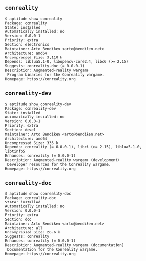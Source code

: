 `conreality`
------------

    $ aptitude show conreality
    Package: conreality
    State: installed
    Automatically installed: no
    Version: 0.0.0-1
    Priority: extra
    Section: electronics
    Maintainer: Arto Bendiken <arto@bendiken.net>
    Architecture: amd64
    Uncompressed Size: 3,110 k
    Depends: liblua5.1-0, libopencv-core2.4, libc6 (>= 2.15)
    Suggests: conreality-doc (= 0.0.0-1)
    Description: Augmented-reality wargame
     Program binaries for the Conreality wargame.
    Homepage: https://conreality.org

`conreality-dev`
----------------

    $ aptitude show conreality-dev
    Package: conreality-dev
    State: installed
    Automatically installed: no
    Version: 0.0.0-1
    Priority: extra
    Section: devel
    Maintainer: Arto Bendiken <arto@bendiken.net>
    Architecture: amd64
    Uncompressed Size: 335 k
    Depends: conreality (= 0.0.0-1), libc6 (>= 2.15), liblua5.1-0, libtinfo5
    Enhances: conreality (= 0.0.0-1)
    Description: Augmented-reality wargame (development)
     Developer resources for the Conreality wargame.
    Homepage: https://conreality.org

`conreality-doc`
----------------

    $ aptitude show conreality-doc
    Package: conreality-doc
    State: installed
    Automatically installed: no
    Version: 0.0.0-1
    Priority: extra
    Section: doc
    Maintainer: Arto Bendiken <arto@bendiken.net>
    Architecture: all
    Uncompressed Size: 26.6 k
    Suggests: conreality
    Enhances: conreality (= 0.0.0-1)
    Description: Augmented-reality wargame (documentation)
     Documentation for the Conreality wargame.
    Homepage: https://conreality.org
